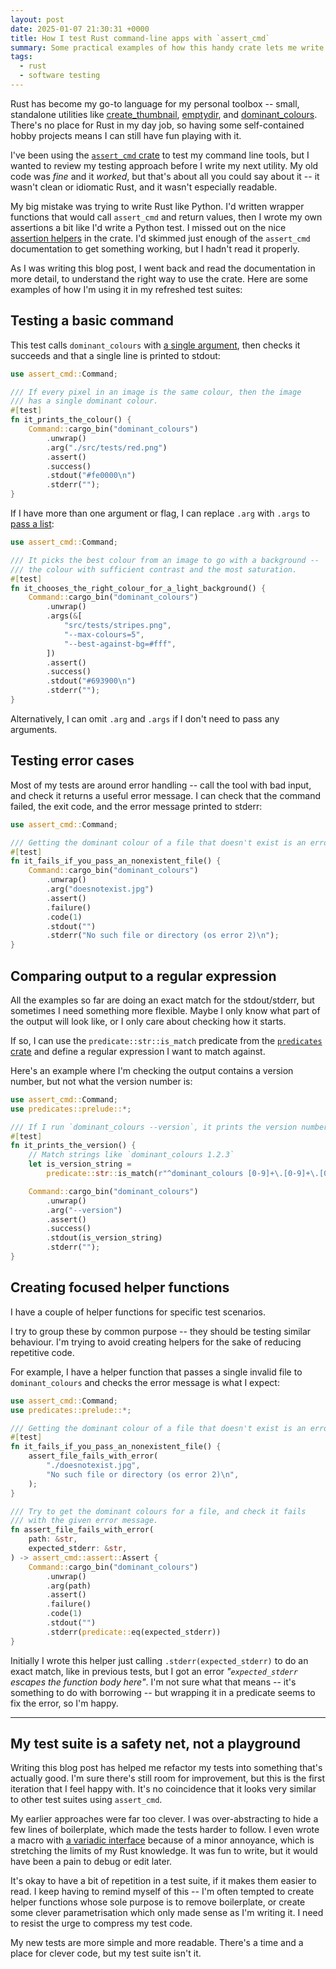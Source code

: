 ```yaml
---
layout: post
date: 2025-01-07 21:30:31 +0000
title: How I test Rust command-line apps with `assert_cmd`
summary: Some practical examples of how this handy crate lets me write clear, readable tests.
tags:
  - rust
  - software testing
---
```

Rust has become my go-to language for my personal toolbox -- small, standalone utilities like [create_thumbnail], [emptydir], and [dominant_colours].
There's no place for Rust in my day job, so having some self-contained hobby projects means I can still have fun playing with it.

I've been using the [`assert_cmd` crate][assert_cmd] to test my command line tools, but I wanted to review my testing approach before I write my next utility.
My old code was *fine* and it *worked*, but that's about all you could say about it -- it wasn't clean or idiomatic Rust, and it wasn't especially readable.

My big mistake was trying to write Rust like Python.
I'd written wrapper functions that would call `assert_cmd` and return values, then I wrote my own assertions a bit like I'd write a Python test.
I missed out on the nice [assertion helpers] in the crate.
I'd skimmed just enough of the `assert_cmd` documentation to get something working, but I hadn't read it properly.

As I was writing this blog post, I went back and read the documentation in more detail, to understand the right way to use the crate.
Here are some examples of how I'm using it in my refreshed test suites:

[create_thumbnail]: /2024/create-thumbnail/
[emptydir]: /2024/emptydir/
[dominant_colours]: /2021/dominant-colours/
[assert_cmd]: https://crates.io/crates/assert_cmd
[assertion helpers]: https://docs.rs/assert_cmd/latest/assert_cmd/assert/struct.Assert.html

## Testing a basic command

This test calls `dominant_colours` with [a single argument][arg], then checks it succeeds and that a single line is printed to stdout:

```rust
use assert_cmd::Command;

/// If every pixel in an image is the same colour, then the image
/// has a single dominant colour.
#[test]
fn it_prints_the_colour() {
    Command::cargo_bin("dominant_colours")
        .unwrap()
        .arg("./src/tests/red.png")
        .assert()
        .success()
        .stdout("#fe0000\n")
        .stderr("");
}
```

[arg]: https://docs.rs/assert_cmd/latest/assert_cmd/cmd/struct.Command.html#method.arg

If I have more than one argument or flag, I can replace `.arg` with `.args` to [pass a list][args]:

```rust
use assert_cmd::Command;

/// It picks the best colour from an image to go with a background --
/// the colour with sufficient contrast and the most saturation.
#[test]
fn it_chooses_the_right_colour_for_a_light_background() {
    Command::cargo_bin("dominant_colours")
        .unwrap()
        .args(&[
            "src/tests/stripes.png",
            "--max-colours=5",
            "--best-against-bg=#fff",
        ])
        .assert()
        .success()
        .stdout("#693900\n")
        .stderr("");
}
```

[args]: https://docs.rs/assert_cmd/latest/assert_cmd/cmd/struct.Command.html#method.args

Alternatively, I can omit `.arg` and `.args` if I don't need to pass any arguments.

## Testing error cases

Most of my tests are around error handling -- call the tool with bad input, and check it returns a useful error message.
I can check that the command failed, the exit code, and the error message printed to stderr:

```rust
use assert_cmd::Command;

/// Getting the dominant colour of a file that doesn't exist is an error.
#[test]
fn it_fails_if_you_pass_an_nonexistent_file() {
    Command::cargo_bin("dominant_colours")
        .unwrap()
        .arg("doesnotexist.jpg")
        .assert()
        .failure()
        .code(1)
        .stdout("")
        .stderr("No such file or directory (os error 2)\n");
}
```

## Comparing output to a regular expression

All the examples so far are doing an exact match for the stdout/stderr, but sometimes I need something more flexible.
Maybe I only know what part of the output will look like, or I only care about checking how it starts.

If so, I can use the `predicate::str::is_match` predicate from the [`predicates` crate][predicates] and define a regular expression I want to match against.

Here's an example where I'm checking the output contains a version number, but not what the version number is:

```rust
use assert_cmd::Command;
use predicates::prelude::*;

/// If I run `dominant_colours --version`, it prints the version number.
#[test]
fn it_prints_the_version() {
    // Match strings like `dominant_colours 1.2.3`
    let is_version_string =
        predicate::str::is_match(r"^dominant_colours [0-9]+\.[0-9]+\.[0-9]+\n$").unwrap();

    Command::cargo_bin("dominant_colours")
        .unwrap()
        .arg("--version")
        .assert()
        .success()
        .stdout(is_version_string)
        .stderr("");
}
```

[predicates]: https://crates.io/crates/predicates

## Creating focused helper functions

I have a couple of helper functions for specific test scenarios.

I try to group these by common purpose -- they should be testing similar behaviour.
I'm trying to avoid creating helpers for the sake of reducing repetitive code.

For example, I have a helper function that passes a single invalid file to `dominant_colours` and checks the error message is what I expect:

```rust
use assert_cmd::Command;
use predicates::prelude::*;

/// Getting the dominant colour of a file that doesn't exist is an error.
#[test]
fn it_fails_if_you_pass_an_nonexistent_file() {
    assert_file_fails_with_error(
        "./doesnotexist.jpg",
        "No such file or directory (os error 2)\n",
    );
}

/// Try to get the dominant colours for a file, and check it fails
/// with the given error message.
fn assert_file_fails_with_error(
    path: &str,
    expected_stderr: &str,
) -> assert_cmd::assert::Assert {
    Command::cargo_bin("dominant_colours")
        .unwrap()
        .arg(path)
        .assert()
        .failure()
        .code(1)
        .stdout("")
        .stderr(predicate::eq(expected_stderr))
}
```

Initially I wrote this helper just calling `.stderr(expected_stderr)` to do an exact match, like in previous tests, but I got an error *"`expected_stderr` escapes the function body here"*.
I'm not sure what that means -- it's something to do with borrowing -- but wrapping it in a predicate seems to fix the error, so I'm happy.

---

## My test suite is a safety net, not a playground

Writing this blog post has helped me refactor my tests into something that's actually good.
I'm sure there's still room for improvement, but this is the first iteration that I feel happy with.
It's no coincidence that it looks very similar to other test suites using `assert_cmd`.

My earlier approaches were far too clever.
I was over-abstracting to hide a few lines of boilerplate, which made the tests harder to follow.
I even wrote a macro with [a variadic interface] because of a minor annoyance, which is stretching the limits of my Rust knowledge.
It was fun to write, but it would have been a pain to debug or edit later.

It's okay to have a bit of repetition in a test suite, if it makes them easier to read.
I keep having to remind myself of this -- I'm often tempted to create helper functions whose sole purpose is to remove boilerplate, or create some clever parametrisation which only made sense as I'm writing it.
I need to resist the urge to compress my test code.

My new tests are more simple and more readable.
There's a time and a place for clever code, but my test suite isn't it.

[a variadic interface]: https://doc.rust-lang.org/rust-by-example/macros/variadics.html

